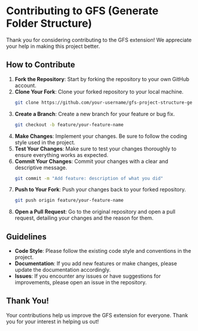 # Contributing to GFS (Generate Folder Structure)

Thank you for considering contributing to the GFS extension! We appreciate your help in making this project better.

## How to Contribute

1. **Fork the Repository**: Start by forking the repository to your own GitHub account.
2. **Clone Your Fork**: Clone your forked repository to your local machine.
   ```bash
   git clone https://github.com/your-username/gfs-project-structure-generator.git
   ```
3. **Create a Branch**: Create a new branch for your feature or bug fix.
   ```bash
   git checkout -b feature/your-feature-name
   ```
4. **Make Changes**: Implement your changes. Be sure to follow the coding style used in the project.
5. **Test Your Changes**: Make sure to test your changes thoroughly to ensure everything works as expected.
6. **Commit Your Changes**: Commit your changes with a clear and descriptive message.
   ```bash
   git commit -m "Add feature: description of what you did"
   ```
7. **Push to Your Fork**: Push your changes back to your forked repository.
   ```bash
   git push origin feature/your-feature-name
   ```
8. **Open a Pull Request**: Go to the original repository and open a pull request, detailing your changes and the reason for them.

## Guidelines
- **Code Style**: Please follow the existing code style and conventions in the project.
- **Documentation**: If you add new features or make changes, please update the documentation accordingly.
- **Issues**: If you encounter any issues or have suggestions for improvements, please open an issue in the repository.

## Thank You!
Your contributions help us improve the GFS extension for everyone. Thank you for your interest in helping us out!
